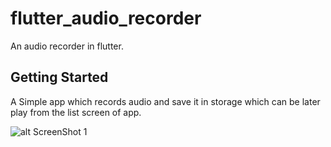 # flutter_audio_recorder

An audio recorder in flutter.

## Getting Started
A Simple app which records audio and save it in storage which can be later play from the list screen of app.

![alt ScreenShot 1](https://github.com/shashanksoul/flutter-audio-recorder/tree/master/screen/record1.jpg?raw=true)